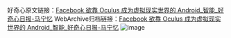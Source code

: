 好奇心原文链接：[Facebook 欲靠 Oculus 成为虚拟现实世界的 Android_智能_好奇心日报-马宁忆](https://www.qdaily.com/articles/1263.html)
WebArchive归档链接：[Facebook 欲靠 Oculus 成为虚拟现实世界的 Android_智能_好奇心日报-马宁忆](http://web.archive.org/web/20170725155029/http://www.qdaily.com/articles/1263.html)
![image](http://ww3.sinaimg.cn/large/007d5XDply1g3v4djlw18j30u02oq7wh)